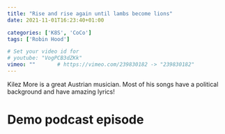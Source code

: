 ```yaml
---
title: "Rise and rise again until lambs become lions"
date: 2021-11-01T16:23:40+01:00

categories: ['K8S', 'CoCo']
tags: ['Robin Hood']

# Set your video id for
# youtube: "VogPCB3dZKk"
vimeo: ""       # https://vimeo.com/239830182 -> "239830182"
---
```



Kilez More is a great Austrian musician.
Most of his songs have a political background and have amazing lyrics!

<!--more-->

# Demo podcast episode


